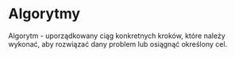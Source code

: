# Algorytmy

Algorytm - uporządkowany ciąg konkretnych kroków, które należy wykonać, aby rozwiązać dany problem lub osiągnąć określony cel.
